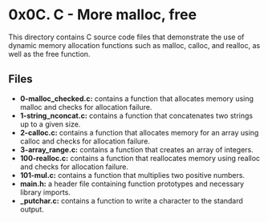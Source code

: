 # 0x0C. C - More malloc, free

This directory contains C source code files that demonstrate the use of dynamic memory allocation functions such as malloc, calloc, and realloc, as well as the free function.

## Files

* **0-malloc_checked.c:** contains a function that allocates memory using malloc and checks for allocation failure.
* **1-string_nconcat.c:** contains a function that concatenates two strings up to a given size.
* **2-calloc.c:** contains a function that allocates memory for an array using calloc and checks for allocation failure.
* **3-array_range.c:** contains a function that creates an array of integers.
* **100-realloc.c:** contains a function that reallocates memory using realloc and checks for allocation failure.
* **101-mul.c:** contains a function that multiplies two positive numbers.
* **main.h:** a header file containing function prototypes and necessary library imports.
* **_putchar.c:** contains a function to write a character to the standard output.
